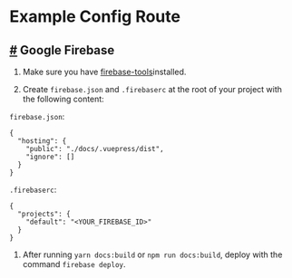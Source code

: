 # Example Config Route

## [#](#google-firebase) Google Firebase

1.  Make sure you have [firebase-tools](https://www.npmjs.com/package/firebase-tools)installed.

2.  Create `firebase.json` and `.firebaserc` at the root of your project with the following content:

`firebase.json`:

```json{3}
{
  "hosting": {
    "public": "./docs/.vuepress/dist",
    "ignore": []
  }
}
```

`.firebaserc`:

```json{3}
{
  "projects": {
    "default": "<YOUR_FIREBASE_ID>"
  }
}
```

1.  After running `yarn docs:build` or `npm run docs:build`, deploy with the command `firebase deploy`.
